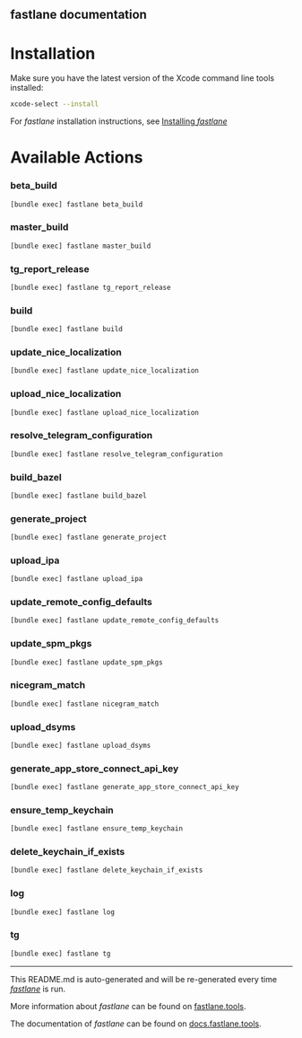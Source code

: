 fastlane documentation
----

# Installation

Make sure you have the latest version of the Xcode command line tools installed:

```sh
xcode-select --install
```

For _fastlane_ installation instructions, see [Installing _fastlane_](https://docs.fastlane.tools/#installing-fastlane)

# Available Actions

### beta_build

```sh
[bundle exec] fastlane beta_build
```



### master_build

```sh
[bundle exec] fastlane master_build
```



### tg_report_release

```sh
[bundle exec] fastlane tg_report_release
```



### build

```sh
[bundle exec] fastlane build
```



### update_nice_localization

```sh
[bundle exec] fastlane update_nice_localization
```



### upload_nice_localization

```sh
[bundle exec] fastlane upload_nice_localization
```



### resolve_telegram_configuration

```sh
[bundle exec] fastlane resolve_telegram_configuration
```



### build_bazel

```sh
[bundle exec] fastlane build_bazel
```



### generate_project

```sh
[bundle exec] fastlane generate_project
```



### upload_ipa

```sh
[bundle exec] fastlane upload_ipa
```



### update_remote_config_defaults

```sh
[bundle exec] fastlane update_remote_config_defaults
```



### update_spm_pkgs

```sh
[bundle exec] fastlane update_spm_pkgs
```



### nicegram_match

```sh
[bundle exec] fastlane nicegram_match
```



### upload_dsyms

```sh
[bundle exec] fastlane upload_dsyms
```



### generate_app_store_connect_api_key

```sh
[bundle exec] fastlane generate_app_store_connect_api_key
```



### ensure_temp_keychain

```sh
[bundle exec] fastlane ensure_temp_keychain
```



### delete_keychain_if_exists

```sh
[bundle exec] fastlane delete_keychain_if_exists
```



### log

```sh
[bundle exec] fastlane log
```



### tg

```sh
[bundle exec] fastlane tg
```



----

This README.md is auto-generated and will be re-generated every time [_fastlane_](https://fastlane.tools) is run.

More information about _fastlane_ can be found on [fastlane.tools](https://fastlane.tools).

The documentation of _fastlane_ can be found on [docs.fastlane.tools](https://docs.fastlane.tools).
